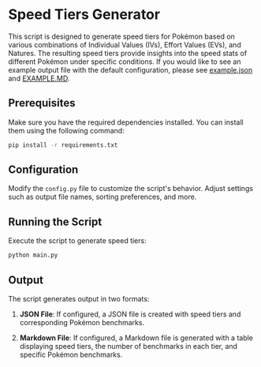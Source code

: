 # Speed Tiers Generator

This script is designed to generate speed tiers for Pokémon based on various combinations of Individual Values (IVs), Effort Values (EVs), and Natures. The resulting speed tiers provide insights into the speed stats of different Pokémon under specific conditions. If you would like to see an example output file with the default configuration, please see 
[example.json](./example.json) and [EXAMPLE.MD](./EXAMPLE.MD).

## Prerequisites

Make sure you have the required dependencies installed. You can install them using the following command:

```bash
pip install -r requirements.txt
```

## Configuration

Modify the `config.py` file to customize the script's behavior. Adjust settings such as output file names, sorting preferences, and more.

## Running the Script

Execute the script to generate speed tiers:

```bash
python main.py
```

## Output

The script generates output in two formats:

1. **JSON File**: If configured, a JSON file is created with speed tiers and corresponding Pokémon benchmarks.

2. **Markdown File**: If configured, a Markdown file is generated with a table displaying speed tiers, the number of benchmarks in each tier, and specific Pokémon benchmarks.
